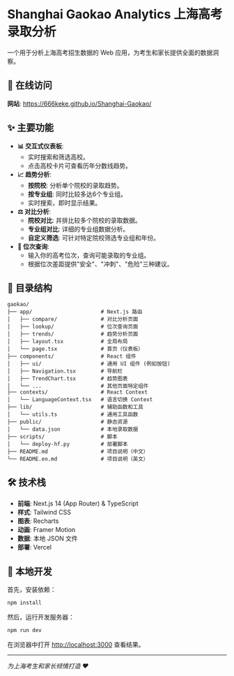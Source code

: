# Shanghai Gaokao Analytics 上海高考录取分析

一个用于分析上海高考招生数据的 Web 应用，为考生和家长提供全面的数据洞察。

## 🚀 在线访问

**网站**: https://666keke.github.io/Shanghai-Gaokao/

## ✨ 主要功能

- **📊 交互式仪表板**:
  - 实时搜索和筛选高校。
  - 点击高校卡片可查看历年分数线趋势。
- **📈 趋势分析**:
  - **按院校**: 分析单个院校的录取趋势。
  - **按专业组**: 同时比较多达6个专业组。
  - 实时搜索，即时显示结果。
- **⚖️ 对比分析**:
  - **院校对比**: 并排比较多个院校的录取数据。
  - **专业组对比**: 详细的专业组数据分析。
  - **自定义筛选**: 可针对特定院校筛选专业组和年份。
- **🎯 位次查询**:
  - 输入你的高考位次，查询可能录取的专业组。
  - 根据位次差距提供"安全"、"冲刺"、"危险"三种建议。

## 📁 目录结构

```
gaokao/
├── app/                      # Next.js 路由
│   ├── compare/              # 对比分析页面
│   ├── lookup/               # 位次查询页面
│   ├── trends/               # 趋势分析页面
│   ├── layout.tsx            # 全局布局
│   └── page.tsx              # 首页（仪表板）
├── components/               # React 组件
│   ├── ui/                   # 通用 UI 组件 (例如按钮)
│   ├── Navigation.tsx        # 导航栏
│   ├── TrendChart.tsx        # 趋势图表
│   └── ...                   # 其他页面特定组件
├── contexts/                 # React Context
│   └── LanguageContext.tsx   # 语言切换 Context
├── lib/                      # 辅助函数和工具
│   └── utils.ts              # 通用工具函数
├── public/                   # 静态资源
│   └── data.json             # 本地录取数据
├── scripts/                  # 脚本
│   └── deploy-hf.py          # 部署脚本
├── README.md                 # 项目说明（中文）
└── README.en.md              # 项目说明（英文）
```

## 🛠️ 技术栈

- **前端**: Next.js 14 (App Router) & TypeScript
- **样式**: Tailwind CSS
- **图表**: Recharts
- **动画**: Framer Motion
- **数据**: 本地 JSON 文件
- **部署**: Vercel

## 🔧 本地开发

首先，安装依赖：

```bash
npm install
```

然后，运行开发服务器：

```bash
npm run dev
```

在浏览器中打开 [http://localhost:3000](http://localhost:3000) 查看结果。

---

*为上海考生和家长倾情打造 ❤️*
